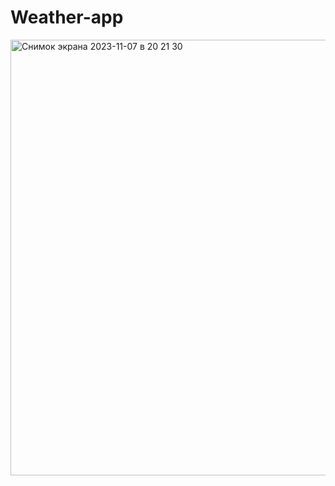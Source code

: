 # Weather-app
<img width="697" alt="Снимок экрана 2023-11-07 в 20 21 30" src="https://github.com/Berendei75405/Weather-app/assets/82874611/f296e23c-d099-48e4-97f0-2266d6fedb14">
